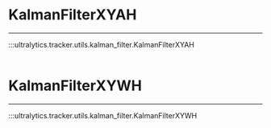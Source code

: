 # KalmanFilterXYAH
---
:::ultralytics.tracker.utils.kalman_filter.KalmanFilterXYAH
<br><br>

# KalmanFilterXYWH
---
:::ultralytics.tracker.utils.kalman_filter.KalmanFilterXYWH
<br><br>
